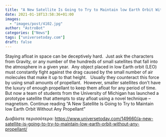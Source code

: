 ```yaml
---
title: "A New Satellite Is Going to Try to Maintain low Earth Orbit Without Any Propellant"
date: 2021-01-18T13:58:36+01:00
images:
  - "images/post/4102.jpg"
author: "AstroBot"
categories: ["News"]
tags: ["universetoday.com"]
draft: false
---
```


Staying afloat in space can be deceptively hard.  Just ask the characters from Gravity, or any number of the hundreds of small satellites that fall into the atmosphere in a given year.  Any object placed in low Earth orbit (LEO) must constantly fight against the drag caused by the small number of air molecules that make it up to that height.   Usually they counteract this force by using small amounts of propellant.  However, smaller satellites don’t have the luxury of enough propellant to keep them afloat for any period of time. But now a team of students from the University of Michigan has launched a prototype satellite that attempts to stay afloat using a novel technique – magnetism. Continue reading “A New Satellite Is Going to Try to Maintain low Earth Orbit Without Any Propellant” 

Διαβάστε περισσότερα: https://www.universetoday.com/149660/a-new-satellite-is-going-to-try-to-maintain-low-earth-orbit-without-any-propellant/
